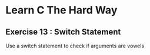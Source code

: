 # Learn C The Hard Way

## Exercise 13 : Switch Statement

Use a switch statement to check if arguments are vowels
